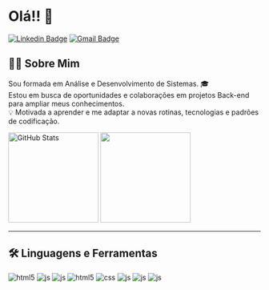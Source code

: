 # Olá!!  👋

[![Linkedin Badge](https://img.shields.io/badge/-brunavasconceloss-blue?style=flat&logo=Linkedin&logoColor=white&link=https://www.linkedin.com/in/brunavasconceloss/)](https://www.linkedin.com/in/brunavasconceloss/)
[![Gmail Badge](https://img.shields.io/badge/-vasconcelosbruna19-c14438?style=flat&logo=Gmail&logoColor=white&link=mailto:vasconcelosbruna19@gmail.com)](mailto:vasconcelosbruna19@gmail.com)


##  👨‍💻 Sobre Mim

Sou formada em Análise e Desenvolvimento de Sistemas. 🎓  
Estou em busca de oportunidades e colaborações em projetos Back-end para ampliar meus conhecimentos. </br>
💡 Motivada a aprender e me adaptar a novas rotinas, tecnologias e padrões de codificação.

<div>
  <img height="180em" src="https://github-readme-stats.vercel.app/api?username=brunavasconceloss&amp;show_icons=true" alt="GitHub Stats">
  <img height="180em" src="https://github-readme-stats.vercel.app/api/top-langs/?username=brunavasconceloss&layout=compact&langs_count=7"/>
</div>

***
    
##  🛠️ Linguagens e Ferramentas

<div style="display: inline_block">
  <img align="center" alt="html5" src="https://img.shields.io/badge/PHP-777BB4?style=for-the-badge&logo=php&logoColor=white" />
  <img align="center" alt="js" src="https://img.shields.io/badge/Laravel-FF2D20?style=for-the-badge&logo=laravel&logoColor=white" />  
  <img align="center" alt="js" src="https://img.shields.io/badge/Bootstrap-563D7C?style=for-the-badge&logo=bootstrap&logoColor=white" />  
  <img align="center" alt="html5" src="https://img.shields.io/badge/HTML5-E34F26?style=for-the-badge&logo=html5&logoColor=white" />
  <img align="center" alt="css" src="https://img.shields.io/badge/CSS3-1572B6?style=for-the-badge&logo=css3&logoColor=white" />
  <img align="center" alt="js" src="https://img.shields.io/badge/JavaScript-F7DF1E?style=for-the-badge&logo=javascript&logoColor=black" />
  <img align="center" alt="js" src="https://img.shields.io/badge/MySQL-00000F?style=for-the-badge&logo=mysql&logoColor=white" />  
  <img align="center" alt="js" src="https://img.shields.io/badge/Java-ED8B00?style=for-the-badge&logo=openjdk&logoColor=white" />  
</div><br/>




